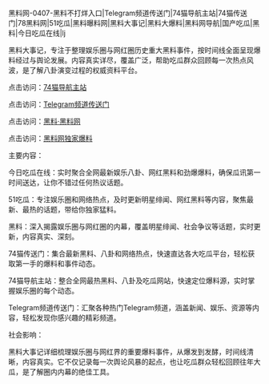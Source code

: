 #
黑料网-0407-黑料不打烊入口|Telegram频道传送门|74猫导航主站|74猫传送门|78黑料网|51吃瓜|黑料曝料网|黑料大事记|黑料大爆料|黑料网导航|国产吃瓜|黑料|今日吃瓜在线|lj

黑料大事记，专注于整理娱乐圈与网红圈历史重大黑料事件，按时间线全面呈现爆料经过与舆论发展。内容真实详尽，覆盖广泛，帮助吃瓜群众回顾每一次热点风波，是了解八卦演变过程的权威资料平台。


点击访问：<a href="https://74mao.com/">74猫导航主站</a>

点击访问：<a href="https://74mao.com/">Telegram频道传送门</a>

点击访问：<a href="https://sdfsh.pages.dev/">黑料·黑料网</a>

点击访问：<a href="https://ert-6he.pages.dev/">黑料网独家爆料</a>


主要内容：

今日吃瓜在线：实时聚合全网最新娱乐八卦、网红黑料和劲爆爆料，确保瓜讯第一时间送达，让你不错过任何热议话题。

51吃瓜：专注娱乐圈和网络热点，及时更新明星绯闻、网红黑料等内容，聚焦最新、最热的话题，带给你独家猛料。

黑料：深入揭露娱乐圈与网红圈的内幕，覆盖明星绯闻、社会争议等话题，实时更新，内容真实、深刻。

74猫传送门：集合最新黑料、八卦和网络热点，快速直达各大吃瓜平台，轻松获取第一手的爆料和事件动态。

74猫导航主站：整合全网最热黑料、八卦及吃瓜网站，快速定位爆料源，实时掌握娱乐圈的每个动态。

Telegram频道传送门：汇聚各种热门Telegram频道，涵盖新闻、娱乐、资源等内容，轻松发现你感兴趣的精彩频道。

社会影响：

黑料大事记详细梳理娱乐圈与网红界的重要爆料事件，从爆发到发酵，时间线清晰，内容真实。它不仅记录每一次舆论风暴的起点，也让吃瓜群众轻松回顾往年大瓜，是了解圈内内幕的绝佳工具。

<span style="display:none;">[Canonical link](https://github.com/Nguquadi555/6863 ）</span>
